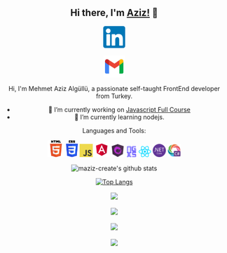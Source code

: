 <link rel="stylesheet" href="style.css">
<div style="text-align:center;">

## **Hi there, I'm [Aziz!](https://www.instagram.com/mehmetazizalgullu/) :wave:** 

<a href="https://www.linkedin.com/in/mehmet-aziz-algullu">
<img height="50" src="img/linkedin.png">
</a>

 <a href="mailto:mehmetazizalgullu@gmail.com" target="_blank" rel="nofollow"><img height="50" alt="gmail" src="img/gmail.png" /></a>
</a>


Hi, I'm Mehmet Aziz Algüllü, a passionate self-taught FrontEnd developer from Turkey.

- 🔭 I’m currently working on [Javascript Full Course](https://github.com/maziz-create/javascript-full-course)
- 🌱 I’m currently learning nodejs.

Languages and Tools:

<img height="38" src="img/html5.png">
<img height="38" src="img/css3.png">
<img height="30" src="img/javascript.png">
<img height="35" src="img/angular.svg">
<img height="30" src="img/ngrx.svg">
<img height="25" src="img/ngxs.png">
<img height="25" src="img/react.png">
<img height="30" src="img/dotnetcore.svg">
<img height="30" src="img/csharp.png">

<br>

![maziz-create's github stats](https://github-readme-stats.vercel.app/api?username=maziz-create&show_icons=true&theme=tokyonight)

[![Top Langs](https://github-readme-stats.vercel.app/api/top-langs/?username=maziz-create&layout=compact&theme=tokyonight)](https://github.com/maziz-create)

<a href="https://github.com/maziz-create/ReCapProject-Frontend">
  <img align="center" src="https://github-readme-stats.vercel.app/api/pin/?username=maziz-create&repo=ReCapProject-Frontend&theme=tokyonight" />
</a>
<br> <br>
<a href="https://github.com/maziz-create/ReCapProject-Backend">
  <img align="center" src="https://github-readme-stats.vercel.app/api/pin/?username=maziz-create&repo=ReCapProject-Backend&theme=tokyonight" />
</a>
<br> <br>
<a href="https://github.com/maziz-create/picture-sharing-between-clients">
  <img align="center" src="https://github-readme-stats.vercel.app/api/pin/?username=maziz-create&repo=picture-sharing-between-clients&theme=tokyonight" />
</a>
<br> <br>
<a href="https://github.com/maziz-create/eCommerce">
  <img align="center" src="https://github-readme-stats.vercel.app/api/pin/?username=maziz-create&repo=eCommerce&theme=tokyonight" />
</a>
</div>
